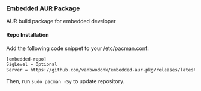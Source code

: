 ### Embedded AUR Package
 AUR build package for embedded developer

#### Repo Installation
Add the following code snippet to your /etc/pacman.conf:

```bash
[embedded-repo]
SigLevel = Optional
Server = https://github.com/vanbwodonk/embedded-aur-pkg/releases/latest/download
```

Then, run `sudo pacman -Sy` to update repository.
